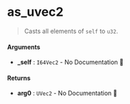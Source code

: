 # as\_uvec2

>  Casts all elements of `self` to `u32`.

#### Arguments

- **\_self** : `I64Vec2` \- No Documentation 🚧

#### Returns

- **arg0** : `UVec2` \- No Documentation 🚧